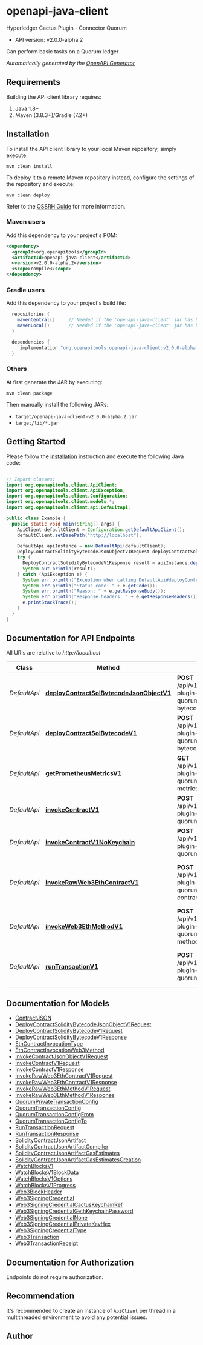 # openapi-java-client

Hyperledger Cactus Plugin - Connector Quorum
- API version: v2.0.0-alpha.2

Can perform basic tasks on a Quorum ledger


*Automatically generated by the [OpenAPI Generator](https://openapi-generator.tech)*


## Requirements

Building the API client library requires:
1. Java 1.8+
2. Maven (3.8.3+)/Gradle (7.2+)

## Installation

To install the API client library to your local Maven repository, simply execute:

```shell
mvn clean install
```

To deploy it to a remote Maven repository instead, configure the settings of the repository and execute:

```shell
mvn clean deploy
```

Refer to the [OSSRH Guide](http://central.sonatype.org/pages/ossrh-guide.html) for more information.

### Maven users

Add this dependency to your project's POM:

```xml
<dependency>
  <groupId>org.openapitools</groupId>
  <artifactId>openapi-java-client</artifactId>
  <version>v2.0.0-alpha.2</version>
  <scope>compile</scope>
</dependency>
```

### Gradle users

Add this dependency to your project's build file:

```groovy
  repositories {
    mavenCentral()     // Needed if the 'openapi-java-client' jar has been published to maven central.
    mavenLocal()       // Needed if the 'openapi-java-client' jar has been published to the local maven repo.
  }

  dependencies {
     implementation "org.openapitools:openapi-java-client:v2.0.0-alpha.2"
  }
```

### Others

At first generate the JAR by executing:

```shell
mvn clean package
```

Then manually install the following JARs:

* `target/openapi-java-client-v2.0.0-alpha.2.jar`
* `target/lib/*.jar`

## Getting Started

Please follow the [installation](#installation) instruction and execute the following Java code:

```java

// Import classes:
import org.openapitools.client.ApiClient;
import org.openapitools.client.ApiException;
import org.openapitools.client.Configuration;
import org.openapitools.client.models.*;
import org.openapitools.client.api.DefaultApi;

public class Example {
  public static void main(String[] args) {
    ApiClient defaultClient = Configuration.getDefaultApiClient();
    defaultClient.setBasePath("http://localhost");

    DefaultApi apiInstance = new DefaultApi(defaultClient);
    DeployContractSolidityBytecodeJsonObjectV1Request deployContractSolidityBytecodeJsonObjectV1Request = new DeployContractSolidityBytecodeJsonObjectV1Request(); // DeployContractSolidityBytecodeJsonObjectV1Request | 
    try {
      DeployContractSolidityBytecodeV1Response result = apiInstance.deployContractSolBytecodeJsonObjectV1(deployContractSolidityBytecodeJsonObjectV1Request);
      System.out.println(result);
    } catch (ApiException e) {
      System.err.println("Exception when calling DefaultApi#deployContractSolBytecodeJsonObjectV1");
      System.err.println("Status code: " + e.getCode());
      System.err.println("Reason: " + e.getResponseBody());
      System.err.println("Response headers: " + e.getResponseHeaders());
      e.printStackTrace();
    }
  }
}

```

## Documentation for API Endpoints

All URIs are relative to *http://localhost*

Class | Method | HTTP request | Description
------------ | ------------- | ------------- | -------------
*DefaultApi* | [**deployContractSolBytecodeJsonObjectV1**](docs/DefaultApi.md#deployContractSolBytecodeJsonObjectV1) | **POST** /api/v1/plugins/@hyperledger/cactus-plugin-ledger-connector-quorum/deploy-contract-solidity-bytecode-json-object | Deploys the bytecode of a Solidity contract.
*DefaultApi* | [**deployContractSolBytecodeV1**](docs/DefaultApi.md#deployContractSolBytecodeV1) | **POST** /api/v1/plugins/@hyperledger/cactus-plugin-ledger-connector-quorum/deploy-contract-solidity-bytecode | Deploys the bytecode of a Solidity contract.
*DefaultApi* | [**getPrometheusMetricsV1**](docs/DefaultApi.md#getPrometheusMetricsV1) | **GET** /api/v1/plugins/@hyperledger/cactus-plugin-ledger-connector-quorum/get-prometheus-exporter-metrics | Get the Prometheus Metrics
*DefaultApi* | [**invokeContractV1**](docs/DefaultApi.md#invokeContractV1) | **POST** /api/v1/plugins/@hyperledger/cactus-plugin-ledger-connector-quorum/invoke-contract | Invokes a contract on a besu ledger
*DefaultApi* | [**invokeContractV1NoKeychain**](docs/DefaultApi.md#invokeContractV1NoKeychain) | **POST** /api/v1/plugins/@hyperledger/cactus-plugin-ledger-connector-quorum/invoke-contract-json-object | Invokes a contract on a besu ledger
*DefaultApi* | [**invokeRawWeb3EthContractV1**](docs/DefaultApi.md#invokeRawWeb3EthContractV1) | **POST** /api/v1/plugins/@hyperledger/cactus-plugin-ledger-connector-quorum/invoke-raw-web3eth-contract | Low-level endpoint to invoke a method on deployed contract.
*DefaultApi* | [**invokeWeb3EthMethodV1**](docs/DefaultApi.md#invokeWeb3EthMethodV1) | **POST** /api/v1/plugins/@hyperledger/cactus-plugin-ledger-connector-quorum/invoke-raw-web3eth-method | Invoke any method from web3.eth (low-level)
*DefaultApi* | [**runTransactionV1**](docs/DefaultApi.md#runTransactionV1) | **POST** /api/v1/plugins/@hyperledger/cactus-plugin-ledger-connector-quorum/run-transaction | Executes a transaction on a quorum ledger


## Documentation for Models

 - [ContractJSON](docs/ContractJSON.md)
 - [DeployContractSolidityBytecodeJsonObjectV1Request](docs/DeployContractSolidityBytecodeJsonObjectV1Request.md)
 - [DeployContractSolidityBytecodeV1Request](docs/DeployContractSolidityBytecodeV1Request.md)
 - [DeployContractSolidityBytecodeV1Response](docs/DeployContractSolidityBytecodeV1Response.md)
 - [EthContractInvocationType](docs/EthContractInvocationType.md)
 - [EthContractInvocationWeb3Method](docs/EthContractInvocationWeb3Method.md)
 - [InvokeContractJsonObjectV1Request](docs/InvokeContractJsonObjectV1Request.md)
 - [InvokeContractV1Request](docs/InvokeContractV1Request.md)
 - [InvokeContractV1Response](docs/InvokeContractV1Response.md)
 - [InvokeRawWeb3EthContractV1Request](docs/InvokeRawWeb3EthContractV1Request.md)
 - [InvokeRawWeb3EthContractV1Response](docs/InvokeRawWeb3EthContractV1Response.md)
 - [InvokeRawWeb3EthMethodV1Request](docs/InvokeRawWeb3EthMethodV1Request.md)
 - [InvokeRawWeb3EthMethodV1Response](docs/InvokeRawWeb3EthMethodV1Response.md)
 - [QuorumPrivateTransactionConfig](docs/QuorumPrivateTransactionConfig.md)
 - [QuorumTransactionConfig](docs/QuorumTransactionConfig.md)
 - [QuorumTransactionConfigFrom](docs/QuorumTransactionConfigFrom.md)
 - [QuorumTransactionConfigTo](docs/QuorumTransactionConfigTo.md)
 - [RunTransactionRequest](docs/RunTransactionRequest.md)
 - [RunTransactionResponse](docs/RunTransactionResponse.md)
 - [SolidityContractJsonArtifact](docs/SolidityContractJsonArtifact.md)
 - [SolidityContractJsonArtifactCompiler](docs/SolidityContractJsonArtifactCompiler.md)
 - [SolidityContractJsonArtifactGasEstimates](docs/SolidityContractJsonArtifactGasEstimates.md)
 - [SolidityContractJsonArtifactGasEstimatesCreation](docs/SolidityContractJsonArtifactGasEstimatesCreation.md)
 - [WatchBlocksV1](docs/WatchBlocksV1.md)
 - [WatchBlocksV1BlockData](docs/WatchBlocksV1BlockData.md)
 - [WatchBlocksV1Options](docs/WatchBlocksV1Options.md)
 - [WatchBlocksV1Progress](docs/WatchBlocksV1Progress.md)
 - [Web3BlockHeader](docs/Web3BlockHeader.md)
 - [Web3SigningCredential](docs/Web3SigningCredential.md)
 - [Web3SigningCredentialCactusKeychainRef](docs/Web3SigningCredentialCactusKeychainRef.md)
 - [Web3SigningCredentialGethKeychainPassword](docs/Web3SigningCredentialGethKeychainPassword.md)
 - [Web3SigningCredentialNone](docs/Web3SigningCredentialNone.md)
 - [Web3SigningCredentialPrivateKeyHex](docs/Web3SigningCredentialPrivateKeyHex.md)
 - [Web3SigningCredentialType](docs/Web3SigningCredentialType.md)
 - [Web3Transaction](docs/Web3Transaction.md)
 - [Web3TransactionReceipt](docs/Web3TransactionReceipt.md)


<a id="documentation-for-authorization"></a>
## Documentation for Authorization

Endpoints do not require authorization.


## Recommendation

It's recommended to create an instance of `ApiClient` per thread in a multithreaded environment to avoid any potential issues.

## Author



